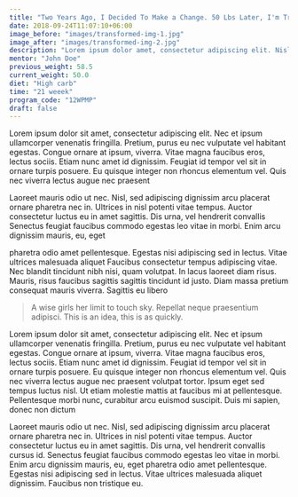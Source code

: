 ```yaml
---
title: "Two Years Ago, I Decided To Make a Change. 50 Lbs Later, I'm Training and do this."
date: 2018-09-24T11:07:10+06:00
image_before: "images/transformed-img-1.jpg"
image_after: "images/transformed-img-2.jpg"
description: "Lorem ipsum dolor amet, consectetur adipiscing elit. Nisl diam pellentesque morbi molestie nisi, porttitor eget vitae."
mentor: "John Doe"
previous_weight: 58.5
current_weight: 50.0
diet: "High carb"
time: "21 weeek"
program_code: "12WPMP"
draft: false
---
```


Lorem ipsum dolor sit amet, consectetur adipiscing elit. Nec et ipsum ullamcorper venenatis fringilla.
Pretium, purus eu nec vulputate vel habitant egestas. Congue ornare at ipsum, viverra. Vitae magna
faucibus eros, lectus sociis. Etiam nunc amet id dignissim. Feugiat id tempor vel sit in ornare turpis
posuere. Eu quisque integer non rhoncus elementum vel. Quis nec viverra lectus augue nec praesent

Laoreet mauris odio ut nec. Nisl, sed adipiscing dignissim arcu placerat ornare pharetra
nec in. Ultrices in nisl potenti vitae tempus. Auctor consectetur luctus eu in amet sagittis. Dis urna,
vel hendrerit convallis Senectus feugiat faucibus commodo egestas leo vitae in morbi. Enim arcu dignissim mauris, eu, eget

pharetra odio amet pellentesque. Egestas nisi adipiscing sed in lectus. Vitae ultrices malesuada aliquet
Faucibus consectetur tempus adipiscing vitae. Nec blandit tincidunt nibh nisi, quam volutpat. In lacus
laoreet diam risus. Mauris, risus faucibus sagittis sagittis tincidunt id justo. Diam massa pretium
consequat mauris viverra. Sagittis eu libero

> A wise girls her limit to touch sky. Repellat neque praesentium adipisci. This is an idea, this is as quickly.

Lorem ipsum dolor sit amet, consectetur adipiscing elit. Nec et ipsum ullamcorper venenatis fringilla.
Pretium, purus eu nec vulputate vel habitant egestas. Congue ornare at ipsum, viverra. Vitae magna
faucibus eros, lectus sociis. Etiam nunc amet id dignissim. Feugiat id tempor vel sit in ornare turpis
posuere. Eu quisque integer non rhoncus elementum vel. Quis nec viverra lectus augue nec praesent
volutpat tortor. Ipsum eget sed tempus luctus nisl. Ut etiam molestie mattis at faucibus mi at
pellentesque. Pellentesque morbi nunc, curabitur arcu euismod suscipit. Duis mi sapien, donec non dictum

Laoreet mauris odio ut nec. Nisl, sed adipiscing dignissim arcu placerat ornare pharetra
nec in. Ultrices in nisl potenti vitae tempus. Auctor consectetur luctus eu in amet sagittis. Dis urna,
vel hendrerit convallis cursus id.
Senectus feugiat faucibus commodo egestas leo vitae in morbi. Enim arcu dignissim mauris, eu, eget
pharetra odio amet pellentesque. Egestas nisi adipiscing sed in lectus. Vitae ultrices malesuada aliquet
dignissim. Faucibus non tristique eu.